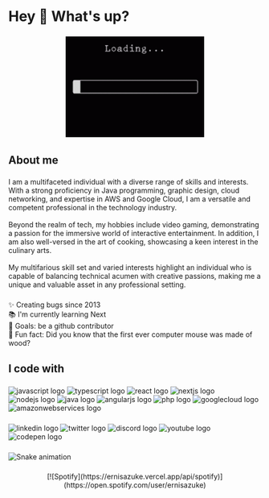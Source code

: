 <h1 align="left">Hey 👋 What's up?</h1>

###

<div align="center">
  <img height="200" src="https://github.com/IRUKEN/IRUKEN/blob/main/loading-bar.gif?raw=true"  />
</div>

###

<h2 align="left">About me</h2>

###

<p align="left">I am a multifaceted individual with a diverse range of skills and interests. With a strong proficiency in Java programming, graphic design, cloud networking, and expertise in AWS and Google Cloud, I am a versatile and competent professional in the technology industry.<br><br>Beyond the realm of tech, my hobbies include video gaming, demonstrating a passion for the immersive world of interactive entertainment. In addition, I am also well-versed in the art of cooking, showcasing a keen interest in the culinary arts.<br><br>My multifarious skill set and varied interests highlight an individual who is capable of balancing technical acumen with creative passions, making me a unique and valuable asset in any professional setting.</p>

###

<p align="left">✨ Creating bugs since 2013<br>📚 I'm currently learning Next<br>🎯 Goals: be a github contributor<br>🎲 Fun fact: Did you know that the first ever computer mouse was made of wood?</p>

###

<h2 align="left">I code with</h2>

###

<div align="left">
  <img src="https://cdn.jsdelivr.net/gh/devicons/devicon/icons/javascript/javascript-original.svg" height="40" width="52" alt="javascript logo"  />
  <img src="https://cdn.jsdelivr.net/gh/devicons/devicon/icons/typescript/typescript-original.svg" height="40" width="52" alt="typescript logo"  />
  <img src="https://cdn.jsdelivr.net/gh/devicons/devicon/icons/react/react-original.svg" height="40" width="52" alt="react logo"  />
  <img src="https://cdn.jsdelivr.net/gh/devicons/devicon/icons/nextjs/nextjs-original.svg" height="40" width="52" alt="nextjs logo"  />
  <img src="https://cdn.jsdelivr.net/gh/devicons/devicon/icons/nodejs/nodejs-original.svg" height="40" width="52" alt="nodejs logo"  />
  <img src="https://cdn.jsdelivr.net/gh/devicons/devicon/icons/java/java-original.svg" height="40" width="52" alt="java logo"  />
  <img src="https://cdn.jsdelivr.net/gh/devicons/devicon/icons/angularjs/angularjs-original.svg" height="40" width="52" alt="angularjs logo"  />
  <img src="https://cdn.jsdelivr.net/gh/devicons/devicon/icons/php/php-original.svg" height="40" width="52" alt="php logo"  />
  <img src="https://cdn.jsdelivr.net/gh/devicons/devicon/icons/googlecloud/googlecloud-original.svg" height="40" width="52" alt="googlecloud logo"  />
  <img src="https://cdn.jsdelivr.net/gh/devicons/devicon/icons/amazonwebservices/amazonwebservices-original.svg" height="40" width="52" alt="amazonwebservices logo"  />
</div>

###

<div align="left">
  <img src="https://raw.githubusercontent.com/maurodesouza/profile-readme-generator/master/src/assets/icons/social/linkedin/default.svg" width="52" height="40" alt="linkedin logo"  />
  <img src="https://raw.githubusercontent.com/maurodesouza/profile-readme-generator/master/src/assets/icons/social/twitter/default.svg" width="52" height="40" alt="twitter logo"  />
  <img src="https://raw.githubusercontent.com/maurodesouza/profile-readme-generator/master/src/assets/icons/social/discord/default.svg" width="52" height="40" alt="discord logo"  />
  <img src="https://raw.githubusercontent.com/maurodesouza/profile-readme-generator/master/src/assets/icons/social/youtube/default.svg" width="52" height="40" alt="youtube logo"  />
  <img src="https://raw.githubusercontent.com/maurodesouza/profile-readme-generator/master/src/assets/icons/social/codepen/default.svg" width="52" height="40" alt="codepen logo"  />
</div>

###

<img src="https://raw.githubusercontent.com/IRUKEN/IRUKEN/blob/output/snake.svg" alt="Snake animation" />

###

<div align="center">
[![Spotify](https://ernisazuke.vercel.app/api/spotify)](https://open.spotify.com/user/ernisazuke)
</div>

###
